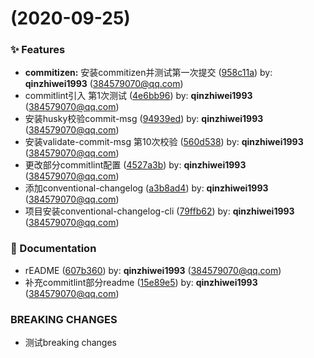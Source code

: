 #  (2020-09-25)


### ✨ Features

* **commitizen:** 安装commitizen并测试第一次提交 ([958c11a](https://github.com/qinzhiwei1993/lerna-changelog/commit/958c11a)) by: **qinzhiwei1993** (384579070@qq.com)
* commitlint引入 第1次测试 ([4e6bb96](https://github.com/qinzhiwei1993/lerna-changelog/commit/4e6bb96)) by: **qinzhiwei1993** (384579070@qq.com)
* 安装husky校验commit-msg ([94939ed](https://github.com/qinzhiwei1993/lerna-changelog/commit/94939ed)) by: **qinzhiwei1993** (384579070@qq.com)
* 安装validate-commit-msg 第10次校验 ([560d538](https://github.com/qinzhiwei1993/lerna-changelog/commit/560d538)) by: **qinzhiwei1993** (384579070@qq.com)
* 更改部分commitlint配置 ([4527a3b](https://github.com/qinzhiwei1993/lerna-changelog/commit/4527a3b)) by: **qinzhiwei1993** (384579070@qq.com)
* 添加conventional-changelog ([a3b8ad4](https://github.com/qinzhiwei1993/lerna-changelog/commit/a3b8ad4)) by: **qinzhiwei1993** (384579070@qq.com)
* 项目安装conventional-changelog-cli ([79ffb62](https://github.com/qinzhiwei1993/lerna-changelog/commit/79ffb62)) by: **qinzhiwei1993** (384579070@qq.com)


### 📝 Documentation

* rEADME ([607b360](https://github.com/qinzhiwei1993/lerna-changelog/commit/607b360)) by: **qinzhiwei1993** (384579070@qq.com)
* 补充commitlint部分readme ([15e89e5](https://github.com/qinzhiwei1993/lerna-changelog/commit/15e89e5)) by: **qinzhiwei1993** (384579070@qq.com)


### BREAKING CHANGES

* 测试breaking changes



